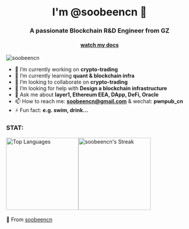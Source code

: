 <!-- <div align="center">
  <img src="http://120.78.8.26:4000" alt="Banner that represents you or your interests.">
</div> -->

<h1 align="center">I'm @soobeencn 👋</h1>
<h3 align="center">A passionate Blockchain R&D Engineer from GZ</h3>
<h4 align="center"><a href="pwnpub.readthedocs.io">watch my docs</a></h4>
<p align="left"> <img src="https://komarev.com/ghpvc/?username=soobeencn&label=Profile%20views&color=0e75b6&style=flat" alt="soobeencn" /> </p>

- 🔭 I’m currently working on **crypto-trading**
- 🌱 I’m currently learning **quant & blockchain infra**
- 👯 I’m looking to collaborate on **crypto-trading**
- 🤔 I’m looking for help with **Design a blockchain infrastructure**
- 💬 Ask me about **layer1, Ethereum EEA, DApp, DeFi, Oracle**
- 📫 How to reach me: **soobeencn@gmail.com** & wechat: **pwnpub_cn**
- ⚡ Fun fact: **e.g. swim, drink...**
<h3 align="left">STAT:</h3>
<div align="left" style="display: flex; justify-content: flex-start; align-items: center;">
  <img src="https://github-readme-stats.vercel.app/api/top-langs/?username=soobeencn&hide=javascript,html,css,Batchfile,Makefile" alt="Top Languages" height="195">
  <!-- <img src="https://github-readme-stats.vercel.app/api?username=soobeencn&show_icons=true" alt="Your Github Stats" height="195"> -->
  <img src="https://github-readme-streak-stats.herokuapp.com/?user=soobeencn&" alt="soobeencn's Streak" height="195">
</div>
<br>
🌟 From <a href="https://github.com/soobeencn">soobeencn</a>






